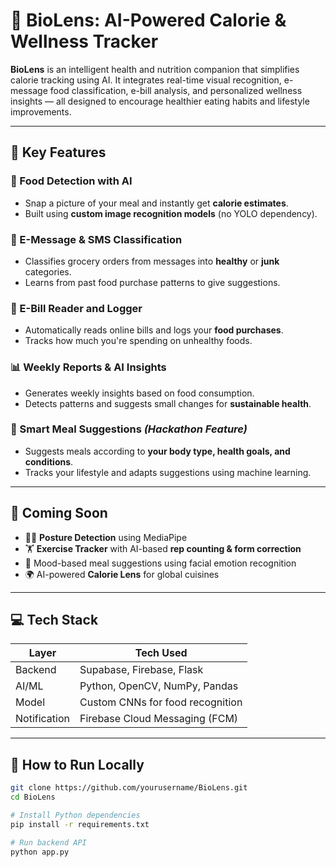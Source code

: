 # 🧬 BioLens: AI-Powered Calorie & Wellness Tracker

**BioLens** is an intelligent health and nutrition companion that simplifies calorie tracking using AI. It integrates real-time visual recognition, e-message food classification, e-bill analysis, and personalized wellness insights — all designed to encourage healthier eating habits and lifestyle improvements.

---

## 🌟 Key Features

### 🍔 Food Detection with AI
- Snap a picture of your meal and instantly get **calorie estimates**.
- Built using **custom image recognition models** (no YOLO dependency).

### 📩 E-Message & SMS Classification
- Classifies grocery orders from messages into **healthy** or **junk** categories.
- Learns from past food purchase patterns to give suggestions.

### 📑 E-Bill Reader and Logger
- Automatically reads online bills and logs your **food purchases**.
- Tracks how much you're spending on unhealthy foods.

### 📊 Weekly Reports & AI Insights
- Generates weekly insights based on food consumption.
- Detects patterns and suggests small changes for **sustainable health**.

### 🤖 Smart Meal Suggestions *(Hackathon Feature)*
- Suggests meals according to **your body type, health goals, and conditions**.
- Tracks your lifestyle and adapts suggestions using machine learning.

---

## 🔮 Coming Soon

- 🧘‍♀️ **Posture Detection** using MediaPipe
- 🏋️ **Exercise Tracker** with AI-based **rep counting & form correction**
- 🧠 Mood-based meal suggestions using facial emotion recognition
- 🌍 AI-powered **Calorie Lens** for global cuisines

---

## 💻 Tech Stack

| Layer        | Tech Used                         |
|--------------|-----------------------------------|
| Backend      | Supabase, Firebase, Flask         |
| AI/ML        | Python, OpenCV, NumPy, Pandas     |
| Model        | Custom CNNs for food recognition  |
| Notification | Firebase Cloud Messaging (FCM)    |

---

## 🚀 How to Run Locally

```bash
git clone https://github.com/yourusername/BioLens.git
cd BioLens

# Install Python dependencies
pip install -r requirements.txt

# Run backend API
python app.py
